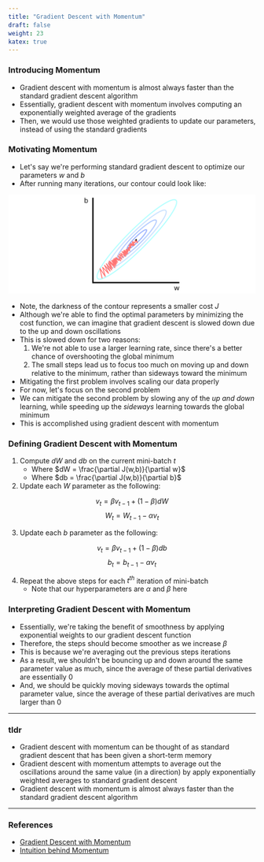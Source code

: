```yaml
---
title: "Gradient Descent with Momentum"
draft: false
weight: 23
katex: true
---
```


### Introducing Momentum
- Gradient descent with momentum is almost always faster than the standard gradient descent algorithm
- Essentially, gradient descent with momentum involves computing an exponentially weighted average of the gradients
- Then, we would use those weighted gradients to update our parameters, instead of using the standard gradients

### Motivating Momentum
- Let's say we're performing standard gradient descent to optimize our parameters $w$ and $b$
- After running many iterations, our contour could look like:

![contourmomentum](../../../img/unnormalized_contour.svg)

- Note, the darkness of the contour represents a smaller cost $J$
- Although we're able to find the optimal parameters by minimizing the cost function, we can imagine that gradient descent is slowed down due to the up and down oscillations 
- This is slowed down for two reasons:
	1. We're not able to use a larger learning rate, since there's a better chance of overshooting the global minimum
	2. The small steps lead us to focus too much on moving up and down relative to the minimum, rather than sideways toward the minimum
- Mitigating the first problem involves scaling our data properly
- For now, let's focus on the second problem
- We can mitigate the second problem by slowing any of the *up and down* learning, while speeding up the *sideways* learning towards the global minimum
- This is accomplished using gradient descent with momentum

### Defining Gradient Descent with Momentum
1. Compute $dW$ and $db$ on the current mini-batch $t$
	- Where $dW = \frac{\partial J(w,b)}{\partial w}$
	- Where $db = \frac{\partial J(w,b)}{\partial b}$
2. Update each $W$ parameter as the following:

$$ v_{t} = \beta v_{t-1} + (1-\beta)dW $$
$$ W_{t} = W_{t-1} - \alpha v_{t} $$

3. Update each $b$ parameter as the following:

$$ v_{t} = \beta v_{t-1} + (1-\beta)db $$
$$ b_{t} = b_{t-1} - \alpha v_{t} $$

4. Repeat the above steps for each $t^{th}$ iteration of mini-batch
	- Note that our hyperparameters are $\alpha$ and $\beta$ here

### Interpreting Gradient Descent with Momentum
- Essentially, we're taking the benefit of smoothness by applying exponential weights to our gradient descent function
- Therefore, the steps should become smoother as we increase $\beta$
- This is because we're averaging out the previous steps iterations
- As a result, we shouldn't be bouncing up and down around the same parameter value as much, since the average of these partial derivatives are essentially $0$
- And, we should be quickly moving sideways towards the optimal parameter value, since the average of these partial derivatives are much larger than $0$

---

### tldr
- Gradient descent with momentum can be thought of as standard gradient descent that has been given a short-term memory
- Gradient descent with momentum attempts to average out the oscillations around the same value (in a direction) by apply exponentially weighted averages to standard gradient descent
- Gradient descent with momentum is almost always faster than the standard gradient descent algorithm

---

### References
- [Gradient Descent with Momentum](https://www.youtube.com/watch?v=k8fTYJPd3_I&list=PLkDaE6sCZn6Hn0vK8co82zjQtt3T2Nkqc&index=20)
- [Intuition behind Momentum](https://distill.pub/2017/momentum/)
